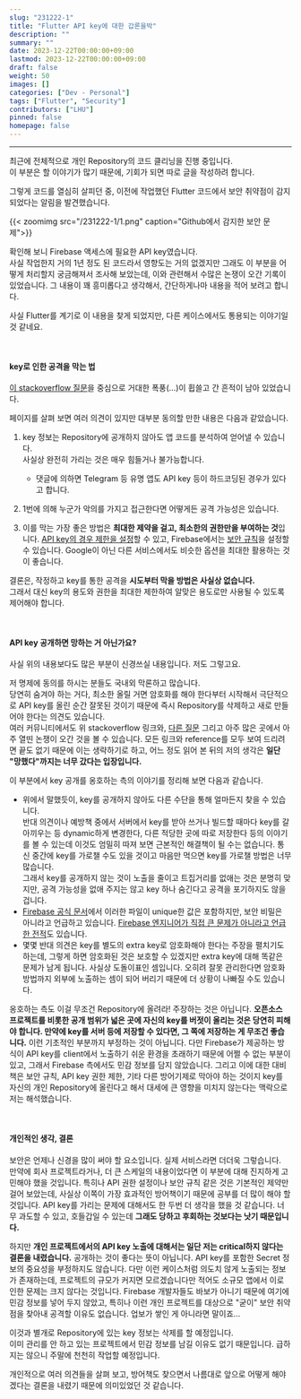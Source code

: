 ```yaml
---
slug: "231222-1"
title: "Flutter API key에 대한 갑론을박"
description: ""
summary: ""
date: 2023-12-22T00:00:00+09:00
lastmod: 2023-12-22T00:00:00+09:00
draft: false
weight: 50
images: []
categories: ["Dev - Personal"]
tags: ["Flutter", "Security"]
contributors: ["LHU"]
pinned: false
homepage: false
---
```


---

최근에 전체적으로 개인 Repository의 코드 클리닝을 진행 중입니다.  
이 부분은 할 이야기가 많기 때문에, 기회가 되면 따로 글을 작성하려 합니다.

그렇게 코드를 열심히 살피던 중, 이전에 작업했던 Flutter 코드에서 보안 취약점이 감지되었다는 알림을 발견했습니다.

{{< zoomimg src="/231222-1/1.png" caption="Github에서 감지한 보안 문제">}}

확인해 보니 Firebase 액세스에 필요한 API key였습니다.  
사실 작업한지 거의 1년 정도 된 코드라서 영향도는 거의 없겠지만 그래도 이 부분을 어떻게 처리할지 궁금해져서 조사해 보았는데, 이와 관련해서 수많은 논쟁이 오간 기록이 있었습니다. 그 내용이 꽤 흥미롭다고 생각해서, 간단하게나마 내용을 적어 보려고 합니다.

사실 Flutter를 계기로 이 내용을 찾게 되었지만, 다른 케이스에서도 통용되는 이야기일 것 같네요.

<br>

#### key로 인한 공격을 막는 법

[이 stackoverflow 질문][ref1]을 중심으로 거대한 폭풍(...)이 휩쓸고 간 흔적이 남아 있었습니다.

페이지를 살펴 보면 여러 의견이 있지만 대부분 동의할 만한 내용은 다음과 같았습니다.

1. key 정보는 Repository에 공개하지 않아도 앱 코드를 분석하여 얻어낼 수 있습니다.  
   사실상 완전히 가리는 것은 매우 힘들거나 불가능합니다.

   - 댓글에 의하면 Telegram 등 유명 앱도 API key 등이 하드코딩된 경우가 있다고 합니다.

2. 1번에 의해 누군가 악의를 가지고 접근한다면 어떻게든 공격 가능성은 있습니다.
3. 이를 막는 가장 좋은 방법은 **최대한 제약을 걸고, 최소한의 권한만을 부여하는 것**입니다. [API key의 경우 제한을 설정][ref2]할 수 있고, Firebase에서는 [보안 규칙][ref3]을 설정할 수 있습니다. Google이 아닌 다른 서비스에서도 비슷한 옵션을 최대한 활용하는 것이 좋습니다.

결론은, 작정하고 key를 통한 공격을 **시도부터 막을 방법은 사실상 없습니다.**  
그래서 대신 key의 용도와 권한을 최대한 제한하여 알맞은 용도로만 사용될 수 있도록 제어해야 합니다.

<br/>

#### API key 공개하면 망하는 거 아닌가요?

사실 위의 내용보다도 많은 부분이 신경쓰실 내용입니다. 저도 그렇고요.

저 명제에 동의를 하시는 분들도 국내외 막론하고 많습니다.  
당연히 숨겨야 하는 거다, 최소한 올릴 거면 암호화를 해야 한다부터 시작해서 극단적으로 API key를 올린 순간 잘못된 것이기 때문에 즉시 Repository를 삭제하고 새로 만들어야 한다는 의견도 있습니다.  
여러 커뮤니티에서도 위 stackoverflow 링크와, [다른 질문][ref4] 그리고 아주 많은 곳에서 아주 열띤 논쟁이 오간 것을 볼 수 있습니다. 모든 링크와 reference를 모두 보여 드리려면 끝도 없기 때문에 이는 생략하기로 하고, 어느 정도 읽어 본 뒤의 저의 생각은 **일단 "망했다"까지는 너무 갔다는 입장입니다.**

이 부분에서 key 공개를 옹호하는 측의 이야기를 정리해 보면 다음과 같습니다.

- 위에서 말했듯이, key를 공개하지 않아도 다른 수단을 통해 얼마든지 찾을 수 있습니다.  
  반대 의견이나 예방책 중에서 서버에서 key를 받아 쓰거나 빌드할 때마다 key를 갈아끼우는 등 dynamic하게 변경한다, 다른 적당한 곳에 따로 저장한다 등의 이야기를 볼 수 있는데 이것도 엄밀히 따져 보면 근본적인 해결책이 될 수는 없습니다. 통신 중간에 key를 가로챌 수도 있을 것이고 마음만 먹으면 key를 가로챌 방법은 너무 많습니다.  
  그래서 key를 공개하지 않는 것이 노출을 줄이고 트집거리를 없애는 것은 분명히 맞지만, 공격 가능성을 없애 주지는 않고 key 하나 숨긴다고 공격을 포기하지도 않을 겁니다.
- [Firebase 공식 문서][ref5]에서 이러한 파일이 unique한 값은 포함하지만, 보안 비밀은 아니라고 언급하고 있습니다. [Firebase 엔지니어가 직접 큰 문제가 아니라고 언급한 전적][ref6]도 있습니다.
- 몇몇 반대 의견은 key를 별도의 extra key로 암호화해야 한다는 주장을 펼치기도 하는데, 그렇게 하면 암호화된 것은 보호할 수 있겠지만 extra key에 대해 똑같은 문제가 남게 됩니다. 사실상 도돌이표인 셈입니다. 오히려 잘못 관리한다면 암호화 방법까지 외부에 노출하는 셈이 되어 버리기 때문에 더 상황이 나빠질 수도 있습니다.

옹호하는 측도 이걸 무조건 Repository에 올려라! 주장하는 것은 아닙니다. **오픈소스 프로젝트를 비롯한 공개 범위가 넓은 곳에 자신의 key를 버젓이 올리는 것은 당연히 피해야 합니다. 만약에 key를 서버 등에 저장할 수 있다면, 그 쪽에 저장하는 게 무조건 좋습니다.** 이런 기초적인 부분까지 부정하는 것이 아닙니다. 다만 Firebase가 제공하는 방식이 API key를 client에서 노출하기 쉬운 환경을 초래하기 때문에 어쩔 수 없는 부분이 있고, 그래서 Firebase 측에서도 민감 정보를 담지 않았습니다. 그리고 이에 대한 대비책은 보안 규칙, API key 권한 제한, 기타 다른 방어기제로 막아야 하는 것이지 key를 자신의 개인 Repository에 올린다고 해서 대세에 큰 영향을 미치지 않는다는 맥락으로 저는 해석했습니다.

<br/>

#### 개인적인 생각, 결론

보안은 언제나 신경을 많이 써야 할 요소입니다. 실제 서비스라면 더더욱 그렇습니다.  
만약에 회사 프로젝트라거나, 더 큰 스케일의 내용이었다면 이 부분에 대해 진지하게 고민해야 했을 것입니다. 특히나 API 권한 설정이나 보안 규칙 같은 것은 기본적인 제약만 걸어 보았는데, 사실상 이쪽이 가장 효과적인 방어책이기 때문에 공부를 더 많이 해야 할 것입니다. API key를 가리는 문제에 대해서도 한 두번 더 생각을 했을 것 같습니다. 너무 과도할 수 있고, 호들갑일 수 있는데 **그래도 당하고 후회하는 것보다는 낫기 때문입니다.**

하지만 **개인 프로젝트에서의 API key 노출에 대해서는 일단 저는 critical하지 않다는 결론을 내렸습니다.** 공개하는 것이 좋다는 뜻이 아닙니다. API key를 포함한 Secret 정보의 중요성을 부정하지도 않습니다. 다만 이런 케이스처럼 의도치 않게 노출되는 정보가 존재하는데, 프로젝트의 규모가 커지면 모르겠습니다만 적어도 소규모 앱에서 이로 인한 문제는 크지 않다는 것입니다. Firebase 개발자들도 바보가 아니기 때문에 여기에 민감 정보를 넣어 두지 않았고, 특히나 이런 개인 프로젝트를 대상으로 "굳이" 보안 취약점을 찾아내 공격할 이유도 없습니다. 업보가 쌓인 게 아니라면 말이죠...

이것과 별개로 Repository에 있는 key 정보는 삭제를 할 예정입니다.  
이미 관리를 안 하고 있는 프로젝트에서 민감 정보를 남길 이유도 없기 때문입니다. 급하지는 않으니 주말에 천천히 작업할 예정입니다.

개인적으로 여러 의견들을 살펴 보고, 방어책도 찾으면서 나름대로 앞으로 어떻게 해야겠다는 결론을 내렸기 때문에 의미있었던 것 같습니다.

[ref1]: https://stackoverflow.com/q/45508516
[ref2]: https://cloud.google.com/docs/authentication/api-keys?hl=ko#api_key_restrictions
[ref3]: https://firebase.google.com/docs/rules?hl=ko
[ref4]: https://stackoverflow.com/q/37358340
[ref5]: https://firebase.google.com/docs/android/setup?hl=ko#add-config-file
[ref6]: https://groups.google.com/g/firebase-talk/c/bamCgTDajkw
